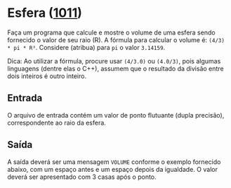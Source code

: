 # Esfera ([1011](https://www.urionlinejudge.com.br/judge/pt/problems/view/1011))

Faça um programa que calcule e mostre o volume de uma esfera sendo fornecido o valor de seu raio (R). A fórmula para calcular o volume é: `(4/3) * pi * R³`. Considere (atribua) para `pi` o valor `3.14159`.

Dica: Ao utilizar a fórmula, procure usar `(4/3.0)` ou `(4.0/3)`, pois algumas linguagens (dentre elas o C++), assumem que o resultado da divisão entre dois inteiros é outro inteiro.

## Entrada

O arquivo de entrada contém um valor de ponto flutuante (dupla precisão), correspondente ao raio da esfera.

## Saída

A saída deverá ser uma mensagem `VOLUME` conforme o exemplo fornecido abaixo, com um espaço antes e um espaço depois da igualdade. O valor deverá ser apresentado com 3 casas após o ponto.
